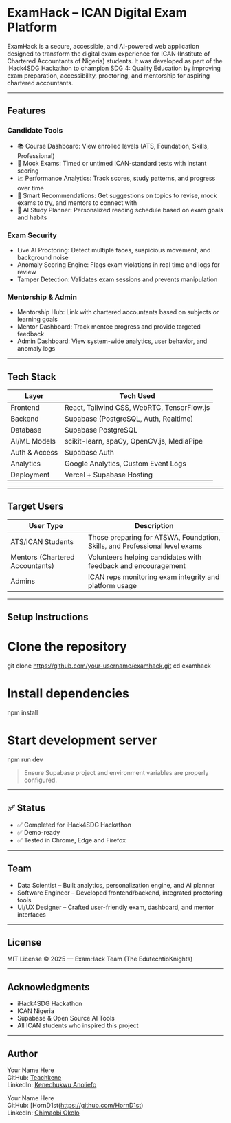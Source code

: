 # ExamHack – ICAN Digital Exam Platform

ExamHack is a secure, accessible, and AI-powered web application designed to transform the digital exam experience for ICAN (Institute of Chartered Accountants of Nigeria) students. It was developed as part of the iHack4SDG Hackathon to champion SDG 4: Quality Education by improving exam preparation, accessibility, proctoring, and mentorship for aspiring chartered accountants.

---

## Features

### Candidate Tools
- 📚 Course Dashboard: View enrolled levels (ATS, Foundation, Skills, Professional)
- 📝 Mock Exams: Timed or untimed ICAN-standard tests with instant scoring
- 📈 Performance Analytics: Track scores, study patterns, and progress over time
- 🤖 Smart Recommendations: Get suggestions on topics to revise, mock exams to try, and mentors to connect with
- 📅 AI Study Planner: Personalized reading schedule based on exam goals and habits

### Exam Security
-  Live AI Proctoring: Detect multiple faces, suspicious movement, and background noise
-  Anomaly Scoring Engine: Flags exam violations in real time and logs for review
-  Tamper Detection: Validates exam sessions and prevents manipulation

###  Mentorship & Admin
-  Mentorship Hub: Link with chartered accountants based on subjects or learning goals
-  Mentor Dashboard: Track mentee progress and provide targeted feedback
-  Admin Dashboard: View system-wide analytics, user behavior, and anomaly logs

---

##  Tech Stack

| Layer         | Tech Used                                |
|---------------|-------------------------------------------|
| Frontend      | React, Tailwind CSS, WebRTC, TensorFlow.js |
| Backend       | Supabase (PostgreSQL, Auth, Realtime)     |
| Database      | Supabase PostgreSQL                       |
| AI/ML Models  | scikit-learn, spaCy, OpenCV.js, MediaPipe |
| Auth & Access | Supabase Auth                             |
| Analytics     | Google Analytics, Custom Event Logs       |
| Deployment    | Vercel + Supabase Hosting                 |

---

##  Target Users

| User Type       | Description |
|-----------------|-------------|
| ATS/ICAN Students | Those preparing for ATSWA, Foundation, Skills, and Professional level exams |
| Mentors (Chartered Accountants) | Volunteers helping candidates with feedback and encouragement |
| Admins           | ICAN reps monitoring exam integrity and platform usage |

---

##  Setup Instructions

# Clone the repository
git clone https://github.com/your-username/examhack.git
cd examhack

# Install dependencies
npm install

# Start development server
npm run dev

>  Ensure Supabase project and environment variables are properly configured.

---

## ✅ Status

- ✅ Completed for iHack4SDG Hackathon  
- ✅ Demo-ready  
- ✅ Tested in Chrome, Edge and Firefox  

---

##  Team

- Data Scientist – Built analytics, personalization engine, and AI planner  
- Software Engineer – Developed frontend/backend, integrated proctoring tools  
- UI/UX Designer – Crafted user-friendly exam, dashboard, and mentor interfaces  

---

##  License

MIT License © 2025 — ExamHack Team (The EdutechtioKnights)

---

##  Acknowledgments

- iHack4SDG Hackathon  
- ICAN Nigeria  
- Supabase & Open Source AI Tools  
- All ICAN students who inspired this project   

---

##  Author

Your Name Here  
GitHub: [Teachkene](https://github.com/Techkene)  
LinkedIn: [Kenechukwu Anoliefo](https://www.linkedin.com/in/kenechukwuanoliefo/)

Your Name Here  
GitHub: [HornD1st(https://github.com/HornD1st)  
LinkedIn: [Chimaobi Okolo](https://www.linkedin.com/in/chimaobi-okolo)
